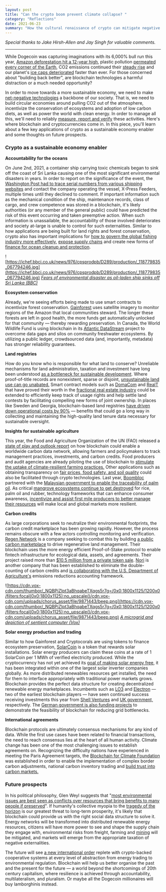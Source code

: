 ```yaml
--- 
layout: post
title: "Can the crypto boom prevent climate collapse? "
category: "Reflections"
date: 2021-06-23
summary: "How the cultural renaissance of crypto can mitigate negative externalities."
--- 
```


*Special thanks to Jake Hirsh-Allen and Jay Singh for valuable comments.*

---

While Dogecoin was capturing imaginations with its 6,000% bull run this year, [Amazon deforestation hit a 12-year high](https://www.bbc.com/news/world-latin-america-55130304), plastic pollution [permeated every corner of the Earth](https://www.nature.com/articles/d41586-021-01143-3), CO2 emissions continued their [steady rise](https://research.noaa.gov/article/ArtMID/587/ArticleID/2764/Coronavirus-response-barely-slows-rising-carbon-dioxide) and our planet's [ice caps deteriorated](https://www.cbc.ca/news/science/biggest-iceberg-1.6033780) faster than ever. For those concerned about "building back better", are blockchain technologies a harmful distraction or a much needed opportunity?


In order to move towards a more sustainable economy, we need to make [net-negative technologies](http://net-negative.tech/) a backbone of our society. That is, we need to build circular economies around pulling CO2 out of the atmosphere, incentivize the conservation of ecosystems and adoption of low carbon diets, as well as power the world with clean energy. In order to manage all this, we'll need to reliably [measure, report and verify](https://evo-world.org/en/m-v/what-is-m-v) these activities. Here's where blockchain and cryptocurrencies come in. In this piece, you'll learn about a few key applications of crypto as a sustainable economy enabler and some thoughts on future prospects.


### **Crypto as a sustainable economy enabler**


**Accountability for the oceans**

On June 2nd, 2021, a container ship carrying toxic chemicals began to sink off the coast of Sri Lanka causing one of the most significant environmental disasters in years. In order to report on the significance of the event, the [Washington Post had to trace serial numbers from various shipping websites](https://www.washingtonpost.com/world/interactive/2021/sri-lanka-cargo-ship-fire-pollution/) and contact the company operating the vessel, X-Press Feeders, multiple times until they declined to comment. If important information such as the mechanical condition of the ship, maintenance records, class of cargo, and crew competence was stored in a blockchain, it's likely authorities (or any member of the general public) could have predicted the risk of this event occurring and taken preemptive action. When such information is unassailable, the accountability of those involved deteriorates and society at-large is unable to control for such externalities. Similar to how applications are being built for land rights and forest conservation, crypto also has important implications for [how to govern the global fishing industry more effectively](https://www.weforum.org/agenda/2018/12/blockchain-ai-hailed-as-new-tools-to-protect-high-seas/), [expose supply chains](https://www.reutersevents.com/sustainability/using-blockchain-bring-transparency-sea-plate) and create new forms of [finance for ocean cleanup and protection](https://cryptocorals.co/).


![https://ichef.bbci.co.uk/news/976/cpsprodpb/D289/production/_118779835_067794246.jpg](https://ichef.bbci.co.uk/news/976/cpsprodpb/D289/production/_118779835_067794246.jpg)
*[Fears of environmental disaster as oil-laden ship sinks off Sri Lanka (BBC)](https://www.bbc.com/news/world-asia-57327300)*



**Ecosystem conservation**

Already, we're seeing efforts being made to use smart contracts to incentivize forest conservation. [Gainforest](https://www.gainforest.net/) uses satellite imagery to monitor regions of the Amazon that local communities steward. The longer these forests are left in good health, the more funds get automatically unlocked for that community — thereby rewarding preservation. In Canada, the World Wildlife Fund is using blockchain in its [Atlantic DataStream](https://atlanticdatastream.ca/en/about) project to overcome data gaps and silos on community freshwater ecosystems. By utilizing a public ledger, crowdsourced data (and, importantly, metadata) has stronger reliability guarantees.


**Land registries**

How do you know who is responsible for what land to conserve? Unreliable mechanisms for land administration, taxation and investment have long been understood [as a bottleneck for sustainable development](https://www.oas.org/dsd/policy_series/10_eng.pdf). Where proof-of-title records are nonexistent, sparse or disjoint, [unsustainable land use can go unabated.](https://www.frontiersin.org/articles/10.3389/fbloc.2020.00019/full) Smart contract models such as [DomaCom](https://domacom.com.au/) and [RealT](https://realt.co/) that have proved their worth in the [fractional real estate industry](https://fct.ca/blog/why-fractional-ownership-is-the-future/) could be extended to efficiently keep track of usage rights and help settle land contests by facilitating compelling new forms of joint ownership. In places like Sweden and Georgia, blockchain-based land registries [have driven down operational costs by 90%](https://medium.com/coreledger/land-registry-on-blockchain-a0da4dd25ea6) — benefits that could go a long way in collecting and maintaining the high-quality land tenure data necessary for sustainable oversight.


**Insights for sustainable agriculture**

This year, the Food and Agriculture Organization of the UN (FAO) released a [state of play and outlook report](http://www.fao.org/documents/card/en/c/cb3495en) on how blockchain could enable a worldwide carbon data network, allowing farmers and policymakers to track management practices, investments, and carbon credits. Food producers and audit agencies are already piloting the use of blockchain to [stimulate the uptake of climate-resilient farming practices.](http://www.fao.org/climate-change/news/detail/en/c/1395946/) Other applications such as obtaining transparency on [fair prices, food safety, and soil quality](https://www.leewayhertz.com/blockchain-in-agriculture/) could also be facilitated through crypto technologies. Last year, [Boombloc](https://www.bloombloc.com/) partnered with the [Malaysian government to enable the traceability of palm oil](https://www.ledgerinsights.com/palm-oil-blockchain-traceability-malaysia-sustainable/). As critical [mangrove ecosystems continue to get destroyed](https://theecologist.org/2020/mar/04/mangrove-deforestation-rates-increase) for rice, palm oil and rubber, technology frameworks that can enhance consumer awareness, [incentivize and assist first mile producers to better manage their resources](https://ctl.mit.edu/sites/ctl.mit.edu/files/theses/executive%2Bsummary%2Bhirbli_toufic.pdf) will make local and global markets more resilient. 


**Carbon credits**

As large corporations seek to neutralize their environmental footprints, the carbon credit marketplace has been growing rapidly. However, the process remains obscure with a few actors controlling monitoring and verification. [Regen Network](https://www.regen.network/) is a company seeking to combat this by building [a public carbon marketplace](https://medium.com/chorus-one/regen-network-a-platform-for-climate-finance-3c0353a4874e) to drive regenerative land management. Their blockchain uses the more energy efficient Proof-of-Stake protocol to enable fintech infrastructure for ecological data, assets, and agreements. Their project raised more than [$10.5 million from a private token sale](https://www.banklesstimes.com/2021/04/16/regen-network-sells-out-10-5m-round-launches-regen-ledger/). [Nori](https://nori.com/) is another company that has been established to eliminate the double-counting of carbon credits and [is collaborating with the U.S. Department of Agriculture's](https://techcrunch.com/2020/09/24/nori-is-pitching-carbon-trading-on-the-blockchain/) emissions reductions accounting framework. 

![https://cdn.vox-cdn.com/thumbor/_NQBPiZIpt3aBhqabeTXqgs5r7g=/0x0:1800x1125/1200x0/filters:focal(0x0:1800x1125):no_upscale()/cdn.vox-cdn.com/uploads/chorus_asset/file/9871443/beep.png](https://cdn.vox-cdn.com/thumbor/_NQBPiZIpt3aBhqabeTXqgs5r7g=/0x0:1800x1125/1200x0/filters:focal(0x0:1800x1125):no_upscale()/cdn.vox-cdn.com/uploads/chorus_asset/file/9871443/beep.png)
*[A microgrid and depiction of sentient computer (Vox)](https://www.vox.com/energy-and-environment/2017/12/15/16714146/greener-more-reliable-more-resilient-grid-microgrids)*


**Solar energy production and trading**

Similar to how Gainforest and Cryptocorals are using tokens to finance ecosystem preservation, [SolarCoin](https://solarcoin.org/) is a token that rewards solar installations. Solar energy producers can claim these coins at a rate of 1 SolarCoin per 1 MWh of verified electricity produced. While the cryptocurrency has not yet achieved its [goal of making solar energy free](https://www.greentechmedia.com/articles/read/sma-offers-solarcoin-crypto-cash-to-260000-pv-owners), it has been integrated within one of the largest solar inverter companies globally. As more distributed renewables resources get installed, the need for them to interface appropriately with traditional power markets grows. Blockchain provides the perfect data structure for creating decentralized renewable energy marketplaces. Incumbents such as [LO3](https://lo3energy.com/) and [Electron](https://electron.net/) — two of the earliest blockchain players — have seen continued success receiving investments this year from [Shell Ventures](https://www.ledgerinsights.com/shell-leads-11-million-renewable-energy-blockchain-startup-lo3/) and [UK government,](https://www.smart-energy.com/news/electron-partners-win-funding-for-uk-multi-product-flexibility-exchange/) respectively. The [German government is also funding projects](https://www.argusmedia.com/en/news/2182684-germany-launches-blockchain-energy-trading-project) to demonstrate the feasibility of blockchain for reducing grid bottlenecks.


**International agreements** 

Blockchain protocols are ultimately consensus mechanisms for any kind of data. While the first use cases have been related to financial transactions, the need to reach consensus lies at the heart of all human activity. Climate change has been one of the most challenging issues to establish agreements on. Recognizing the difficulty nations have experienced in meeting the Paris Agreement targets, the [Blockchain for Climate Foundation](https://www.blockchainforclimate.org/) was established in order to enable the implementation of complex border carbon adjustments, national carbon inventory trading and [build trust into carbon markets.](https://www.blockchainforclimate.org/building-trust-in-carbon-markets) 


### **Future prospects**

In his political philosophy, Glen Weyl suggests that "[most environmental issues are best seen as conflicts over resources that bring benefits to many people if preserved](https://www.radicalxchange.org/media/blog/2019-12-30-gqx4th/)". If humanity's collective myopia to the [tragedy of the horizon](https://www.bis.org/review/r151009a.pdf) is our greatest threat to long-term prosperity, it's likely that blockchain could provide us with the right social data structure to solve it. Energy networks will be transformed into distributed renewable energy resources, citizens will have more power to see and shape the supply chain they engage with, environmental risks from freight, farming and [mining](https://digit.fyi/hypervine-to-combine-blockchain-and-satellite-data-for-the-mining-industry/) will be mitigated, and markets will emerge from the appropriate taxation of negative externalities.  

The future will see [a new international order](https://www.cambridge.org/core/journals/international-theory/article/fullyautomated-liberalism-blockchain-technology-and-international-cooperation-in-an-anarchic-world/836EA52CCF5662EF1DDA0422528FB6BA) replete with crypto-backed cooperative systems at every level of abstraction from energy trading to environmental regulation. Blockchain will help us better organise the past and the present for the future — a world beyond the shortcomings of 20th century capitalism, where resilience is achieved through accountability, multilateralism, and pluralism. Or maybe all the Dogecoin millionaires will buy lamborghinis instead.


